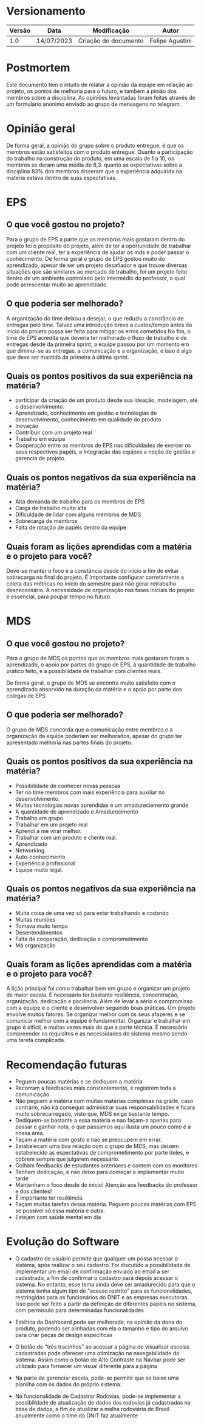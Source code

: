 # Versionamento

| Versão | Data       |     Modificação            | Autor           |
| ------ | ---------- | -------------------------- | --------------- |
| 1.0    | 14/07/2023 | Criação do documento       | Felipe Agustini |


# Postmortem

Este documento tem o intuito de relatar a opinião da equipe em relação ao projeto, os pontos de melhoria para o futuro, e também a pinião dos membros sobre a disciplina. As opiniões levantadas foram feitas através de um formulario anonimo enviado ao grupo de mensagens no telegram.

# Opinião geral

De forma geral, a opinião do grupo sobre o produto entregue, é que os membros estão satisfeitos com o produto entregue.
Quanto a participação do trabalho na construção do produto, em uma escala de 1 a 10, os membros se deram uma média de 8,3.
quanto as expectativas sobre a disciplina 83% dos membros disseram que a experiência adquirida na materia estava dentro de suas espectativas.

# EPS


## O que você gostou no projeto?

Para o grupo de EPS a parte que os membros mais gostaram dentro do projeto foi o propósito do projeto, além de ter a oportunidade de trabalhar com um cliente real, ter a experiência de ajudar os mds e poder passar o conhecimento.
De forma geral o grupo de EPS gostou muito do aprendizado, apesar de ser um projeto desafiador e que trouxe diversas situações que são similares ao mercado de trabalho, foi um projeto feito dentro de um ambiente controlado pelo intermédio do professor, o qual pode acrescentar muito ao aprendizado.

## O que poderia ser melhorado?

A organização do time deixou a desejar, o que reduziu a constância de entregas pelo time. Talvez uma introdução breve a custos/tempo antes do inicio do projeto possa ser feita para mitigar os erros cometidos
No fim, o time de EPS acredita que deveria ter melhorado o fluxo de trabalho e de entregas desde da primeira sprint, a equipe passou por um momento em que diminui-se as entregas, a comunicação e a organização, e isso é algo que deve ser mantido da primeira à última sprint.

## Quais os pontos positivos da sua experiência na matéria?

- participar da criação de um produto desde sua ideação, modelagem, até o desenvolvimento.
- Aprendizado, conhecimento em gestão e tecnologias de desenvolvimento, conhecimento em qualidade do produto
- Inovação
- Contribuir com um projeto real
- Trabalho em equipe
- Cooperação entre os membros de EPS nas dificuldades de exercer os seus respectivos papéis, a Integração das equipes a noção de gestão e gerencia de projeto.
  
## Quais os pontos negativos da sua experiência na matéria?

- Alta demanda de trabalho para os membros de EPS
- Carga de trabalho muito alta
- Dificuldade de lidar com alguns membros de MDS 
- Sobrecarga de membros
- Falta de rotação de papéis dentro da equipe

## Quais foram as lições aprendidas com a matéria e o projeto para você?

Deve-se manter o foco e a constância desde do início a fim de evitar sobrecarga no final do projeto, É importante configurar corretamente a coleta das métricas no início do semestre para não gerar retrabalho desnecessário. A necessidade de organização nas fases iniciais do projeto é essencial, para poupar tempo no futuro.


# MDS

## O que você gostou no projeto?

Para o grupo de MDS os pontos que os membros mais gostaram foram o aprendizado, o apoio por partes do grupo de EPS, a quantidade de trabalho prático feito, e a possibilidade de trabalhar com clientes reais.

De forma geral, o grupo de MDS se encontra muito satisfeito com o aprendizado absorvido na duração da matéria e o apoio por parte dos colegas de EPS

## O que poderia ser melhorado?

O grupo de MDS concorda que a comunicação entre membros e a organização da equipe poderiam ser melhorados, apesar do grupo ter apresentado melhoria nas partes finais do projeto.

## Quais os pontos positivos da sua experiência na matéria?

 - Possibilidade de conhecer novas pessoas
 - Ter no time membros com mais experiência para auxiliar no desenvolvimento.
 - Muitas tecnologias novas aprendidas e um amadureciemento grande
 - A quantidade de aprendizado e Amadurecimento
 - Trabalho em grupo
 - Trabalhar em um projeto real
 - Aprendi a me virar melhor.
 - Trabalhar com um produto e cliente real.
 - Aprendizado
 - Networking
 - Auto-conhecimento
 - Experiência profissional
 - Equipe muito legal.

## Quais os pontos negativos da sua experiência na matéria?

- Muita coisa de uma vez só para estar trabalhando e codando
- Muitas reuniões
- Tomava muito tempo
- Desentendimentos
- Falta de cooperação, dedicação e comprometimento
- Má organização


## Quais foram as lições aprendidas com a matéria e o projeto para você?

A lição principal foi como trabalhar bem em grupo e organizar um projeto de maior escala. É necessário ter bastante resiliência, concentração, organização, dedicação e paciência. Além de levar a sério o compromisso com a equipe e o cliente e desenvolver seguindo boas práticas.
Um projeto envolve muitos fatores. Se organizar melhor com os seus afazeres e se comunicar melhor com a equipe é fundamental.
Organizar e trabalhar em grupo é difícil, e muitas vezes mais do que a parte técnica. É necessário compreender os requisitos e as necessidades do sistema mesmo sendo uma tarefa complicada.

# Recomendação futuras

- Peguem poucas matérias e se dediquem a matéria
- Recorram a feedbacks mais constantemente, e registrem toda a comunicação.
- Não peguem a matéria com muitas matérias complexas na grade, caso contrário, não irá conseguir administrar suas responsabilidades e ficara muito sobrecarregado, visto que, MDS exige bastante tempo.
- Dediquem-se bastante a essa matéria e nao façam-a apenas para passar e ganhar nota, o que passamos aqui ilusta um pouco como é a nossa área.
- Façam a matéria com gosto e nao se preocupem em errar.
- Estabelecam uma boa relação com o grupo de MDS, mas deixem estabelecido as espectativas de comprometimento por parte deles, e cobrem sempre que julgarem necessário.
- Colham feedbacks de estudantes anteriores e contem com os monitores
- Tenham dedicação, e não deixe para começar a implementar muito tarde
- Mantenham o foco desde do início! Atenção aos feedbacks do professor e dos clientes!
- É importante ter resiliência.
- Façam muitas tarefas dessa matéria. Peguem poucas matérias com EPS se possível só essa matéria e outra.
- Estejam com saúde mental em dia

# Evolução do Software

- O cadastro de usuário permite que qualquer um possa acessar o sistema, após realizar o seu cadastro. Foi discutido a possibilidade de implementar um email de confirmação enviado ao email a ser cadastrado, a fim de confirmar o cadastro para depois acessar o sistema. No entanto, esse tema ainda deve ser amadurecido para que o sistema tenha algum tipo de "acesso restrito" para as funcionalidades, restringidas para os funcionários do DNIT e as empresas executoras. Isso pode ser feito a partir da definição de diferentes papéis no sistema, com permissão para determinadas funcionalidades

- Estética da Dashboard pode ser melhorada, na opinião da dona do produto, podendo ser alinhadas com ela o tamanho e tipo do arquivo para criar peças de design específicas

- O botão de "três tracinhos" ao acessar a página de visualizar escolas cadastradas pode oferecer uma otimização na navegabilidade do sistema. Assim como o botão de Alto Contraste na Navbar pode ser utilizado para fornecer um visual diferente para a página

- Na parte de gerenciar escola, pode-se permitir que se baixe uma planilha com os dados do próprio sistema.

- Na funcionalidade de Cadastrar Rodovias, pode-se implementar a possibilidade de atualização de dados das rodovias já cadastradas na base de dados, a fim de atualizar a malha rodoviária do Brasil anualmente como o time do DNIT faz atualmente
